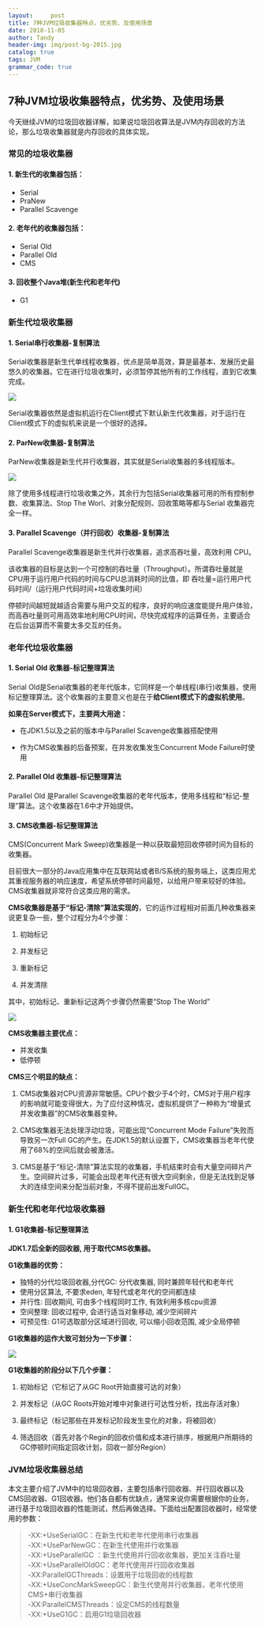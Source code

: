 ```yaml
---
layout:     post
title: 7种JVM垃圾收集器特点，优劣势、及使用场景
date: 2018-11-05
author: Tandy
header-img: img/post-bg-2015.jpg
catalog: true
tags: JVM
grammar_code: true
---
```

## 7种JVM垃圾收集器特点，优劣势、及使用场景

今天继续JVM的垃圾回收器详解，如果说垃圾回收算法是JVM内存回收的方法论，那么垃圾收集器就是内存回收的具体实现。

### 常见的垃圾收集器
#### 1. 新生代的收集器包括：
 
 - Serial
 - PraNew
 - Parallel Scavenge
 
#### 2. 老年代的收集器包括：
 
 - Serial Old
 - Parallel Old
 - CMS
 
#### 3. 回收整个Java堆(新生代和老年代)
 
 - G1
 
### 新生代垃圾收集器
#### 1. Serial串行收集器-复制算法
 
 Serial收集器是新生代单线程收集器，优点是简单高效，算是最基本、发展历史最悠久的收集器。它在进行垃圾收集时，必须暂停其他所有的工作线程，直到它收集完成。
 
 ![](https://raw.githubusercontent.com/tanzhouwen/tanzhouwen.github.io/master/images/jvm-gc-Serial-collector.jpg)
 
 Serial收集器依然是虚拟机运行在Client模式下默认新生代收集器，对于运行在Client模式下的虚拟机来说是一个很好的选择。
 
#### 2. ParNew收集器-复制算法
 
 ParNew收集器是新生代并行收集器，其实就是Serial收集器的多线程版本。
 
  ![](https://raw.githubusercontent.com/tanzhouwen/tanzhouwen.github.io/master/images/jvm-gc-ParNew-collector.jpg)
  
  除了使用多线程进行垃圾收集之外，其余行为包括Serial收集器可用的所有控制参数、收集算法、Stop The Worl、对象分配规则、回收策略等都与Serial 收集器完全一样。
 
#### 3. Parallel Scavenge（并行回收）收集器-复制算法
 
 Parallel Scavenge收集器是新生代并行收集器，追求高吞吐量，高效利用 CPU。

该收集器的目标是达到一个可控制的吞吐量（Throughput）。所谓吞吐量就是CPU用于运行用户代码的时间与CPU总消耗时间的比值，即 吞吐量=运行用户代码时间/（运行用户代码时间+垃圾收集时间）

停顿时间越短就越适合需要与用户交互的程序，良好的响应速度能提升用户体验，而高吞吐量则可用高效率地利用CPU时间，尽快完成程序的运算任务，主要适合在后台运算而不需要太多交互的任务。
 
### 老年代垃圾收集器
#### 1. Serial Old 收集器-标记整理算法
 
 Serial Old是Serial收集器的老年代版本，它同样是一个单线程(串行)收集器，使用标记整理算法。这个收集器的主要意义也是在于**给Client模式下的虚拟机使用**。

 **如果在Server模式下，主要两大用途：**

 - 在JDK1.5以及之前的版本中与Parallel Scavenge收集器搭配使用

 - 作为CMS收集器的后备预案，在并发收集发生Concurrent Mode Failure时使用
 
#### 2. Parallel Old 收集器-标记整理算法
 
 Parallel Old 是Parallel Scavenge收集器的老年代版本，使用多线程和“标记-整理”算法。这个收集器在1.6中才开始提供。
 
#### 3. CMS收集器-标记整理算法
 
 CMS(Concurrent Mark Sweep)收集器是一种以获取最短回收停顿时间为目标的收集器。

 目前很大一部分的Java应用集中在互联网站或者B/S系统的服务端上，这类应用尤其重视服务器的响应速度，希望系统停顿时间最短，以给用户带来较好的体验。CMS收集器就非常符合这类应用的需求。

 **CMS收集器是基于“标记-清除”算法实现的**，它的运作过程相对前面几种收集器来说更复杂一些，整个过程分为4个步骤：

 1. 初始标记

 2. 并发标记

 3. 重新标记

 4. 并发清除

 其中，初始标记、重新标记这两个步骤仍然需要“Stop The World”
 
 ![](https://raw.githubusercontent.com/tanzhouwen/tanzhouwen.github.io/master/images/jvm-gc-CMS-collector.jpg)
 
 **CMS收集器主要优点：**

  - 并发收集
  - 低停顿
  
 **CMS三个明显的缺点：**

 1. CMS收集器对CPU资源非常敏感。CPU个数少于4个时，CMS对于用户程序的影响就可能变得很大，为了应付这种情况，虚拟机提供了一种称为“增量式并发收集器”的CMS收集器变种。

 2. CMS收集器无法处理浮动垃圾，可能出现“Concurrent Mode Failure”失败而导致另一次Full GC的产生。在JDK1.5的默认设置下，CMS收集器当老年代使用了68%的空间后就会被激活。

 3. CMS是基于“标记-清除”算法实现的收集器，手机结束时会有大量空间碎片产生。空间碎片过多，可能会出现老年代还有很大空间剩余，但是无法找到足够大的连续空间来分配当前对象，不得不提前出发FullGC。

### 新生代和老年代垃圾收集器
#### 1. G1收集器-标记整理算法
 
 **JDK1.7后全新的回收器, 用于取代CMS收集器。**

 **G1收集器的优势：**

  - 独特的分代垃圾回收器,分代GC: 分代收集器, 同时兼顾年轻代和老年代
  - 使用分区算法, 不要求eden, 年轻代或老年代的空间都连续
  - 并行性: 回收期间, 可由多个线程同时工作, 有效利用多核cpu资源
  - 空间整理: 回收过程中, 会进行适当对象移动, 减少空间碎片
  - 可预见性: G1可选取部分区域进行回收, 可以缩小回收范围, 减少全局停顿
 
 **G1收集器的运作大致可划分为一下步骤：**
 
 ![](https://raw.githubusercontent.com/tanzhouwen/tanzhouwen.github.io/master/images/jvm-gc-G1-collector.jpg)
 
 **G1收集器的阶段分以下几个步骤：**

  1. 初始标记（它标记了从GC Root开始直接可达的对象）

  2. 并发标记（从GC Roots开始对堆中对象进行可达性分析，找出存活对象）

  3. 最终标记（标记那些在并发标记阶段发生变化的对象，将被回收）

  4. 筛选回收（首先对各个Regin的回收价值和成本进行排序，根据用户所期待的GC停顿时间指定回收计划，回收一部分Region）
 
### JVM垃圾收集器总结

本文主要介绍了JVM中的垃圾回收器，主要包括串行回收器、并行回收器以及CMS回收器、G1回收器。他们各自都有优缺点，通常来说你需要根据你的业务，进行基于垃圾回收器的性能测试，然后再做选择。下面给出配置回收器时，经常使用的参数：
>-XX:+UseSerialGC：在新生代和老年代使用串行收集器<br>
>-XX:+UseParNewGC：在新生代使用并行收集器<br>
>-XX:+UseParallelGC ：新生代使用并行回收收集器，更加关注吞吐量<br>
>-XX:+UseParallelOldGC：老年代使用并行回收收集器<br>
>-XX:ParallelGCThreads：设置用于垃圾回收的线程数<br>
>-XX:+UseConcMarkSweepGC：新生代使用并行收集器，老年代使用CMS+串行收集器<br>
>-XX:ParallelCMSThreads：设定CMS的线程数量<br>
>-XX:+UseG1GC：启用G1垃圾回收器


